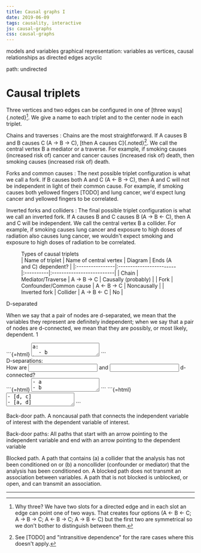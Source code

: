 ```yaml
---
title: Causal graphs I
date: 2019-06-09
tags: causality, interactive
js: causal-graphs
css: causal-graphs
---
```


models and variables
graphical representation: variables as vertices, causal relationships as directed edges
acyclic

path: undirected

# Causal triplets

Three vertices and two edges can be configured in one of [three ways]{.noted}[^why-three]. We give a name to each triplet and to the center node in each triplet. 

Chains and traverses
:   Chains are the most straightforward. If A causes B and B causes C (A → B → C), [then A causes C]{.noted}[^intransitive]. We call the central vertex B a mediator or a traverse. For example, if smoking causes (increased risk of) cancer and cancer causes (increased risk of) death, then smoking causes (increased risk of) death.

Forks and common causes
:   The next possible triplet configuration is what we call a fork. If B causes both A and C (A ← B → C), then A and C will not be independent in light of their common cause. For example, if smoking causes both yellowed fingers [TODO] and lung cancer, we'd expect lung cancer and yellowed fingers to be correlated.

Inverted forks and colliders
:  The final possible triplet configuration is what we call an inverted fork. If A causes B and C causes B (A → B ← C), then A and C will be independent. We call the central vertex B a collider. For example, if smoking causes lung cancer and exposure to high doses of radiation also causes lung cancer, we wouldn't expect smoking and exposure to high doses of radiation to be correlated.

<figure class="big-fig">
<figcaption>Types of causal triplets</figcaption>
| Name of triplet | Name of central vertex  | Diagram   | Ends (A and C) dependent? |
|:----------------|:------------------------|:----------|:--------------------------|
| Chain           | Mediator/Traverse       | A → B → C | Causally (probably)       |
| Fork            | Confounder/Common cause | A ← B → C | Noncausally               |
| Inverted fork   | Collider                | A → B ← C | No                        |
</figure>

D-separated

When we say that a pair of nodes are d-separated, we mean that the variables they represent are definitely independent; when we say that a pair of nodes are d-connected, we mean that they are possibly, or most likely, dependent. 1

<div id="spec-and-render">
```{=html}
<textarea id="graph-spec">
a:
  - b
b:
  []
c:
  - a
  - b
d:
  - b
</textarea>
```
<div id="graph-svg"></div>
</div>

<div id="graph-error"></div>

<div class="analysis-panel">
<div class="analysis-header">D-separations:</div>
<div id="d-separation-results"></div>
</div>

<div class="analysis-panel">
<div class="analysis-header">How are <input id="d-connection-from" type="text"></input> and <input id="d-connection-to" type="text"></input> d-connected?</div>
<div id="d-connection-result"></div>
</div>

<div id="nodes-and-seps">
```{=html}
<textarea id="nodes">
- a
- b
- c
- d
</textarea>
```
```{=html}
<textarea id="d-separations">
- [d, c]
- [a, d]
</textarea>
```
</div>
<div id="compatible-graphs"></div>
<div id="d-separation-error"></div>

Back-door path. A noncausal path that connects the independent variable of interest with the dependent variable of interest.

Back-door paths: All paths that start with an arrow pointing to the independent variable and end with an arrow pointing to the dependent variable

Blocked path. A path that contains (a) a collider that the analysis has not been conditioned on or (b) a noncollider (confounder or mediator) that the analysis has been conditioned on. A blocked path does not transmit an association between variables. A path that is not blocked is unblocked, or open, and can transmit an association.

<hr class="references">

[^why-three]: Why three? We have two slots for a directed edge and in each slot an edge can point one of two ways. That creates four options (A ← B ← C; A → B → C; A ← B → C; A → B ← C) but the first two are symmetrical so we don't bother to distinguish between them.
[^intransitive]: See [TODO] and "intransitive dependence" for the rare cases where this doesn't apply.
